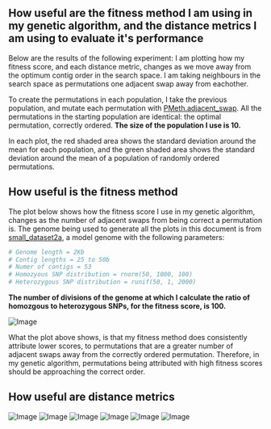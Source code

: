 How useful are the fitness method I am using in my genetic algorithm, and the distance metrics I am using to evaluate it's performance
--------

Below are the results of the following experiment: I am plotting how my fitness score, and each distance metric, changes as we move away from the optimum contig order in the search space. I am taking neighbours in the search space as permutations one adjacent swap away from eachother.

To create the permutations in each population, I take the previous population, and mutate each permutation with [PMeth.adjacent_swap](https://github.com/edwardchalstrey1/pmeth). All the permutations in the starting population are identical: the optimal permutation, correctly ordered. **The size of the population I use is 10.**

In each plot, the red shaded area shows the standard deviation around the mean for each population, and the green shaded area shows the standard deviation around the mean of a population of randomly ordered permutations.

How useful is the fitness method
--------

The plot below shows how the fitness score I use in my genetic algorithm, changes as the number of adjacent swaps from being correct a permutation is. The genome being used to generate all the plots in this document is from [small_dataset2a](https://github.com/edwardchalstrey1/fragmented_genome_with_snps/tree/master/arabidopsis_datasets/small_dataset2a), a model genome with the following parameters:



```r
# Genome length = 2Kb
# Contig lengths = 25 to 50b
# Numer of contigs = 53
# Homozyous SNP distribution = rnorm(50, 1000, 100)
# Heterozygous SNP distribution = runif(50, 1, 2000) 
```

**The number of divisions of the genome at which I calculate the ratio of homozgous to heterozygous SNPs, for the fitness score, is 100.**

![Image](https://github.com/edwardchalstrey1/fragmented_genome_with_snps/blob/master/arabidopsis_datasets/small_dataset2a/adjacent_swaps_Fitness_2000pop_10size_0.1Kdiv_swap1.png?raw=true)

What the plot above shows, is that my fitness method does consistently attribute lower scores, to permutations that are a greater number of adjacent swaps away from the correctly ordered permutation. Therefore, in my genetic algorithm, permutations being attributed with high fitness scores should be approaching the correct order.

How useful are distance metrics
--------

![Image](https://github.com/edwardchalstrey1/fragmented_genome_with_snps/blob/master/arabidopsis_datasets/small_dataset2a/adjacent_swaps_DeviationDistance_2000pop_10size_0.1Kdiv_swap1.png?raw=true)
![Image](https://github.com/edwardchalstrey1/fragmented_genome_with_snps/blob/master/arabidopsis_datasets/small_dataset2a/adjacent_swaps_SquareDeviationDistance_2000pop_10size_0.1Kdiv_swap1.png?raw=true)
![Image](https://github.com/edwardchalstrey1/fragmented_genome_with_snps/blob/master/arabidopsis_datasets/small_dataset2a/adjacent_swaps_HammingDistance_2000pop_10size_0.1Kdiv_swap1.png?raw=true)
![Image](https://github.com/edwardchalstrey1/fragmented_genome_with_snps/blob/master/arabidopsis_datasets/small_dataset2a/adjacent_swaps_RDistance_2000pop_10size_0.1Kdiv_swap1.png?raw=true)
![Image](https://github.com/edwardchalstrey1/fragmented_genome_with_snps/blob/master/arabidopsis_datasets/small_dataset2a/adjacent_swaps_LongestCommonSubsequence_2000pop_10size_0.1Kdiv_swap1.png?raw=true)
![Image](https://github.com/edwardchalstrey1/fragmented_genome_with_snps/blob/master/arabidopsis_datasets/small_dataset2a/adjacent_swaps_KendallsTau_2000pop_10size_0.1Kdiv_swap1.png?raw=true)
